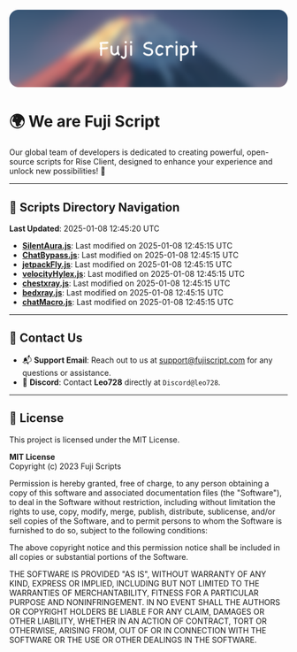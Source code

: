 ![Banner](.github/b.webp)

# 🌍 **We are Fuji Script**

Our global team of developers is dedicated to creating powerful, open-source scripts for Rise Client, designed to enhance your experience and unlock new possibilities! 🌟

---
<!-- SCRIPTS_NAVIGATION_START -->
## 📂 **Scripts Directory Navigation**

**Last Updated**: 2025-01-08 12:45:20 UTC

- **[SilentAura.js](scripts/SilentAura.js)**: Last modified on 2025-01-08 12:45:15 UTC
- **[ChatBypass.js](scripts/ChatBypass.js)**: Last modified on 2025-01-08 12:45:15 UTC
- **[jetpackFly.js](scripts/jetpackFly.js)**: Last modified on 2025-01-08 12:45:15 UTC
- **[velocityHylex.js](scripts/velocityHylex.js)**: Last modified on 2025-01-08 12:45:15 UTC
- **[chestxray.js](scripts/chestxray.js)**: Last modified on 2025-01-08 12:45:15 UTC
- **[bedxray.js](scripts/bedxray.js)**: Last modified on 2025-01-08 12:45:15 UTC
- **[chatMacro.js](scripts/chatMacro.js)**: Last modified on 2025-01-08 12:45:15 UTC

<!-- SCRIPTS_NAVIGATION_END -->

---

## 💬 **Contact Us**  
- 📬 **Support Email**: Reach out to us at [support@fujiscript.com](mailto:support@fujiscript.com) for any questions or assistance.  
- 💬 **Discord**: Contact **Leo728** directly at `Discord@leo728`.

---

## 📜 **License**

This project is licensed under the MIT License.  

**MIT License**  
Copyright (c) 2023 Fuji Scripts  

Permission is hereby granted, free of charge, to any person obtaining a copy of this software and associated documentation files (the "Software"), to deal in the Software without restriction, including without limitation the rights to use, copy, modify, merge, publish, distribute, sublicense, and/or sell copies of the Software, and to permit persons to whom the Software is furnished to do so, subject to the following conditions:  

The above copyright notice and this permission notice shall be included in all copies or substantial portions of the Software.  

THE SOFTWARE IS PROVIDED "AS IS", WITHOUT WARRANTY OF ANY KIND, EXPRESS OR IMPLIED, INCLUDING BUT NOT LIMITED TO THE WARRANTIES OF MERCHANTABILITY, FITNESS FOR A PARTICULAR PURPOSE AND NONINFRINGEMENT. IN NO EVENT SHALL THE AUTHORS OR COPYRIGHT HOLDERS BE LIABLE FOR ANY CLAIM, DAMAGES OR OTHER LIABILITY, WHETHER IN AN ACTION OF CONTRACT, TORT OR OTHERWISE, ARISING FROM, OUT OF OR IN CONNECTION WITH THE SOFTWARE OR THE USE OR OTHER DEALINGS IN THE SOFTWARE.  
